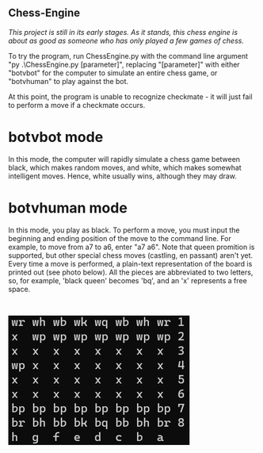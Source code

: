 ## Chess-Engine

*This project is still in its early stages. As it stands, this chess engine is about as good as someone who has only played a few games of chess.*

To try the program, run ChessEngine.py with the command line argument "py .\ChessEngine.py [parameter]", replacing "[parameter]" with either "botvbot" for the computer to simulate an entire chess game, or "botvhuman" to play against the bot. 

At this point, the program is unable to recognize checkmate - it will just fail to perform a move if a checkmate occurs.

# botvbot mode

In this mode, the computer will rapidly simulate a chess game between black, which makes random moves, and white, which makes somewhat intelligent moves. Hence, white usually wins, although they may draw.

# botvhuman mode

In this mode, you play as black. To perform a move, you must input the beginning and ending position of the move to the command line. For example, to move from a7 to a6, enter "a7 a6". Note that queen promition is supported, but other special chess moves (castling, en passant) aren't yet. Every time a move is performed, a plain-text representation of the board is printed out (see photo below). All the pieces are abbreviated to two letters, so, for example, 'black queen' becomes 'bq', and an 'x' represents a free space.

<br>

![Screenshot](chessboard.png)







